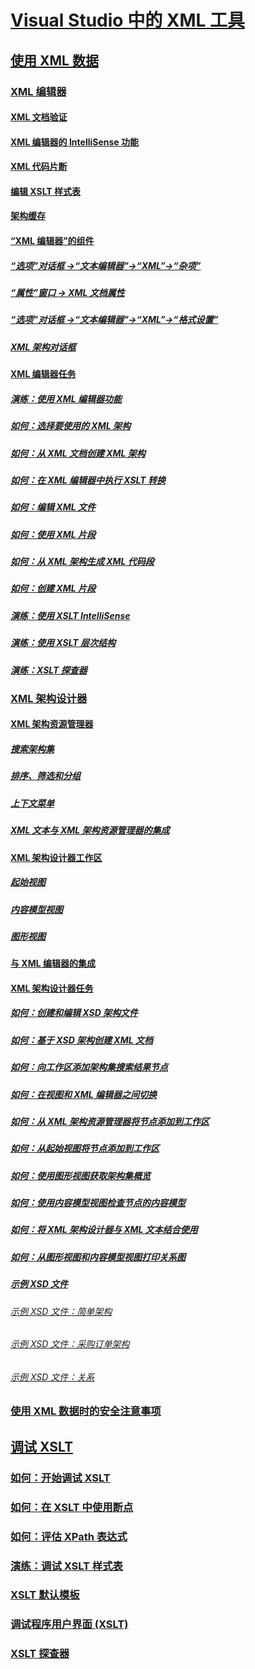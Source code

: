 # [Visual Studio 中的 XML 工具](xml-tools-in-visual-studio.md)
## [使用 XML 数据](working-with-xml-data.md)
### [XML 编辑器](xml-editor.md)
#### [XML 文档验证](xml-document-validation.md)
#### [XML 编辑器的 IntelliSense 功能](xml-editor-intellisense-features.md)
#### [XML 代码片断](xml-snippets.md)
#### [编辑 XSLT 样式表](editing-xslt-style-sheets.md)
#### [架构缓存](schema-cache.md)
#### [“XML 编辑器”的组件](xml-editor-components.md)
##### [“选项”对话框 ->“文本编辑器”->“XML”->“杂项”](miscellaneous-xml-text-editor-options-dialog-box.md)
##### [“属性”窗口 -> XML 文档属性](xml-document-properties-properties-window.md)
##### [“选项”对话框 ->“文本编辑器”->“XML”->“格式设置”](formatting-xml-text-editor-options-dialog-box.md)
##### [XML 架构对话框](xml-schemas-dialog-box.md)
#### [XML 编辑器任务](xml-editor-tasks.md)
##### [演练：使用 XML 编辑器功能](walkthrough-using-xml-editor-features.md)
##### [如何：选择要使用的 XML 架构](how-to-select-the-xml-schemas-to-use.md)
##### [如何：从 XML 文档创建 XML 架构](how-to-create-an-xml-schema-from-an-xml-document.md)
##### [如何：在 XML 编辑器中执行 XSLT 转换](how-to-execute-an-xslt-transformation-from-the-xml-editor.md)
##### [如何：编辑 XML 文件](how-to-edit-xml-files.md)
##### [如何：使用 XML 片段](how-to-use-xml-snippets.md)
##### [如何：从 XML 架构生成 XML 代码段](how-to-generate-an-xml-snippet-from-an-xml-schema.md)
##### [如何：创建 XML 片段](how-to-create-xml-snippets.md)
##### [演练：使用 XSLT IntelliSense](walkthrough-using-xslt-intellisense.md)
##### [演练：使用 XSLT 层次结构](walkthrough-using-xslt-hierarchy.md)
##### [演练：XSLT 探查器](walkthrough-xslt-profiler.md)
### [XML 架构设计器](xml-schema-designer.md)
#### [XML 架构资源管理器](xml-schema-explorer.md)
##### [搜索架构集](searching-the-schema-set.md)
##### [排序、筛选和分组](sorting-filtering-and-grouping-xml-schema-explorer.md)
##### [上下文菜单](context-menus-xml-schema-explorer.md)
##### [XML 文本与 XML 架构资源管理器的集成](integration-of-xml-literals-with-xml-schema-explorer.md)
#### [XML 架构设计器工作区](xml-schema-designer-workspace.md)
##### [起始视图](start-view.md)
##### [内容模型视图](content-model-view.md)
##### [图形视图](graph-view.md)
#### [与 XML 编辑器的集成](integration-with-xml-editor.md)
#### [XML 架构设计器任务](xml-schema-designer-tasks.md)
##### [如何：创建和编辑 XSD 架构文件](how-to-create-and-edit-an-xsd-schema-file.md)
##### [如何：基于 XSD 架构创建 XML 文档](how-to-create-an-xml-document-based-on-an-xsd-schema.md)
##### [如何：向工作区添加架构集搜索结果节点](how-to-add-schema-set-search-result-nodes-to-the-workspace.md)
##### [如何：在视图和 XML 编辑器之间切换](how-to-switch-between-views-and-the-xml-editor.md)
##### [如何：从 XML 架构资源管理器将节点添加到工作区](how-to-add-nodes-to-the-workspace-from-the-xml-schema-explorer.md)
##### [如何：从起始视图将节点添加到工作区](how-to-add-nodes-to-the-workspace-from-the-start-view.md)
##### [如何：使用图形视图获取架构集概览](how-to-get-an-overview-of-a-schema-set-using-the-graph-view.md)
##### [如何：使用内容模型视图检查节点的内容模型](how-to-examine-the-content-model-of-nodes-using-the-content-model-view.md)
##### [如何：将 XML 架构设计器与 XML 文本结合使用](how-to-use-the-xml-schema-designer-with-xml-literals.md)
##### [如何：从图形视图和内容模型视图打印关系图](how-to-print-diagrams-from-the-graph-view-and-the-content-model-view.md)
##### [示例 XSD 文件](sample-xsd-files.md)
###### [示例 XSD 文件：简单架构](sample-xsd-file-simple-schema.md)
###### [示例 XSD 文件：采购订单架构](sample-xsd-file-purchase-order-schema.md)
###### [示例 XSD 文件：关系](sample-xsd-file-relationships.md)
### [使用 XML 数据时的安全注意事项](security-considerations-when-working-with-xml-data.md)
## [调试 XSLT](debugging-xslt.md)
### [如何：开始调试 XSLT](how-to-start-debugging-xslt.md)
### [如何：在 XSLT 中使用断点](how-to-use-breakpoints-with-xslt.md)
### [如何：评估 XPath 表达式](how-to-evaluate-an-xpath-expression.md)
### [演练：调试 XSLT 样式表](walkthrough-debug-an-xslt-style-sheet.md)
### [XSLT 默认模板](xslt-default-templates.md)
### [调试程序用户界面 (XSLT)](debugger-user-interface-xslt.md)
### [XSLT 探查器](xslt-profiler.md)
